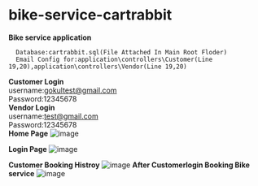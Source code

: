 # bike-service-cartrabbit
<b>Bike service application</b>
      
      Database:cartrabbit.sql(File Attached In Main Root Floder)
      Email Config for:application\controllers\Customer(Line 19,20),application\controllers\Vendor(Line 19,20)
<b>Customer Login</b><br>
      username:gokultest@gmail.com<br>
      Password:12345678<br>
<b>Vendor Login</b><br>
      username:test@gmail.com<br>
      Password:12345678<br>
<b>Home Page</b> 
![image](https://user-images.githubusercontent.com/36505950/121336657-5cab9680-c939-11eb-94d9-946f537bfdd6.png)

<b>Login Page</b> 
![image](https://user-images.githubusercontent.com/36505950/121336794-7b119200-c939-11eb-8957-841f48d9769d.png)

<b>Customer Booking Histroy</b> 
![image](https://user-images.githubusercontent.com/36505950/121337155-dcd1fc00-c939-11eb-80be-68c43df0b265.png)
<b>After Customerlogin Booking Bike service</b>
![image](https://user-images.githubusercontent.com/36505950/121337368-16a30280-c93a-11eb-9ec1-79f5d2b404ab.png)
